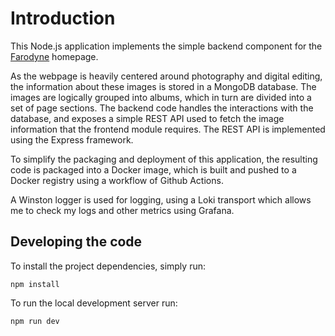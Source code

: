 # Introduction

This Node.js application implements the simple backend component for the [Farodyne](https://www.farodyne.com) homepage.

As the webpage is heavily centered around photography and digital editing, the information about these images is stored in a MongoDB database. The images are logically grouped into albums, which in turn are divided into a set of page sections. The backend code handles the interactions with the database, and exposes a simple REST API used to fetch the image information that the frontend module requires. The REST API is implemented using the Express framework.

To simplify the packaging and deployment of this application, the resulting code is packaged into a Docker image, which is built and pushed to a Docker registry using a workflow of Github Actions.

A Winston logger is used for logging, using a Loki transport which allows me to check my logs and other metrics using Grafana.

## Developing the code

To install the project dependencies, simply run:

```
npm install
```

To run the local development server run:

```
npm run dev
```
